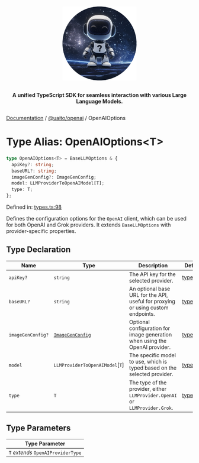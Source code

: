 <div style="display:flex; flex-direction:column; align-items:center;">
<p align="center">
  <img src="../UAITO.png" alt="UAITO Logo" width="200"/>
</p>

<p align="center">
  <strong>A unified TypeScript SDK for seamless interaction with various Large Language Models.</strong>
</p>
</div>

[Documentation](README.md) / [@uaito/openai](@uaito.openai.md) / OpenAIOptions

# Type Alias: OpenAIOptions\<T\>

```ts
type OpenAIOptions<T> = BaseLLMOptions & {
  apiKey?: string;
  baseURL?: string;
  imageGenConfig?: ImageGenConfig;
  model: LLMProviderToOpenAIModel[T];
  type: T;
};
```

Defined in: [types.ts:98](https://github.com/elribonazo/uaito/blob/04309312147c13e296b527f56b609459b13e7903/packages/openai/src/types.ts#L98)

Defines the configuration options for the `OpenAI` client, which can be used for both
OpenAI and Grok providers. It extends `BaseLLMOptions` with provider-specific properties.

## Type Declaration

| Name | Type | Description | Defined in |
| ------ | ------ | ------ | ------ |
| `apiKey?` | `string` | The API key for the selected provider. | [types.ts:109](https://github.com/elribonazo/uaito/blob/04309312147c13e296b527f56b609459b13e7903/packages/openai/src/types.ts#L109) |
| `baseURL?` | `string` | An optional base URL for the API, useful for proxying or using custom endpoints. | [types.ts:114](https://github.com/elribonazo/uaito/blob/04309312147c13e296b527f56b609459b13e7903/packages/openai/src/types.ts#L114) |
| `imageGenConfig?` | [`ImageGenConfig`](@uaito.openai.TypeAlias.ImageGenConfig.md) | Optional configuration for image generation when using the OpenAI provider. | [types.ts:124](https://github.com/elribonazo/uaito/blob/04309312147c13e296b527f56b609459b13e7903/packages/openai/src/types.ts#L124) |
| `model` | `LLMProviderToOpenAIModel`\[`T`\] | The specific model to use, which is typed based on the selected provider. | [types.ts:119](https://github.com/elribonazo/uaito/blob/04309312147c13e296b527f56b609459b13e7903/packages/openai/src/types.ts#L119) |
| `type` | `T` | The type of the provider, either `LLMProvider.OpenAI` or `LLMProvider.Grok`. | [types.ts:104](https://github.com/elribonazo/uaito/blob/04309312147c13e296b527f56b609459b13e7903/packages/openai/src/types.ts#L104) |

## Type Parameters

| Type Parameter |
| ------ |
| `T` *extends* `OpenAIProviderType` |
